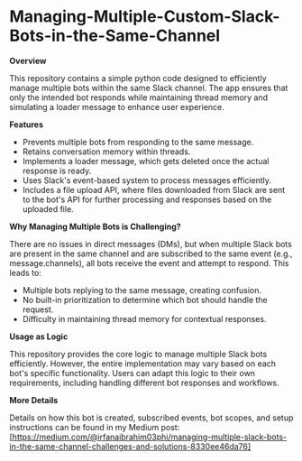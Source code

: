 # Managing-Multiple-Custom-Slack-Bots-in-the-Same-Channel
**Overview**

This repository contains a simple python code designed to efficiently manage multiple bots within the same Slack channel. The app ensures that only the intended bot responds while maintaining thread memory and simulating a loader message to enhance user experience.

**Features**

* Prevents multiple bots from responding to the same message.  
* Retains conversation memory within threads.  
* Implements a loader message, which gets deleted once the actual response is ready.  
* Uses Slack's event-based system to process messages efficiently.   
* Includes a file upload API, where files downloaded from Slack are sent to the bot's API for further processing and responses based on the uploaded file.

**Why Managing Multiple Bots is Challenging?**

There are no issues in direct messages (DMs), but when multiple Slack bots are present in the same channel and are subscribed to the same event (e.g., message.channels), all bots receive the event and attempt to respond. This leads to:  
* Multiple bots replying to the same message, creating confusion.  
* No built-in prioritization to determine which bot should handle the request.  
* Difficulty in maintaining thread memory for contextual responses.

**Usage as Logic**

This repository provides the core logic to manage multiple Slack bots efficiently. However, the entire implementation may vary based on each bot's specific functionality. Users can adapt this logic to their own requirements, including handling different bot responses and workflows.


**More Details**

Details on how this bot is created, subscribed events, bot scopes, and setup instructions can be found in my Medium post: [https://medium.com/@irfanaibrahim03phi/managing-multiple-slack-bots-in-the-same-channel-challenges-and-solutions-8330ee46da76] 
